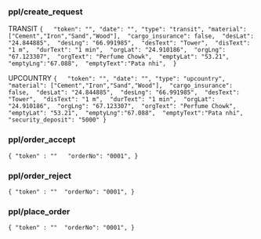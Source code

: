 
### ppl/create_request
TRANSIT
`
{  
      "token": "",
      "date": "",
      "type": "transit",
      "material": ["Cement","Iron","Sand","Wood"], 
      "cargo_insurance": false, 
      "desLat": "24.844885", 
      "desLng": "66.991985", 
      "desText": "Tower", 
      "disText": "1 m", 
      "durText": "1 min", 
      "orgLat": "24.910186", 
      "orgLng": "67.123307", 
      "orgText": "Perfume Chowk", 
      "emptyLat": "53.21", 
      "emptyLng":"67.088", 
      "emptyText":"Pata nhi", 
}
`

UPCOUNTRY
`
{  
      "token": "",
      "date": "",
      "type": "upcountry",
      "material": ["Cement","Iron","Sand","Wood"], 
      "cargo_insurance": false, 
      "desLat": "24.844885", 
      "desLng": "66.991985", 
      "desText": "Tower", 
      "disText": "1 m", 
      "durText": "1 min", 
      "orgLat": "24.910186", 
      "orgLng": "67.123307", 
      "orgText": "Perfume Chowk", 
      "emptyLat": "53.21", 
      "emptyLng":"67.088", 
      "emptyText":"Pata nhi", 
      "security_deposit": "5000"
}
`




### ppl/order_accept

`
 {
    "token" : ""  
    "orderNo": "0001",
 }
`

### ppl/order_reject

`
 {
    "token" : "" 
    "orderNo": "0001",
 }
`

### ppl/place_order

`
 {
    "token" : "" 
    "orderNo": "0001",
 }
`